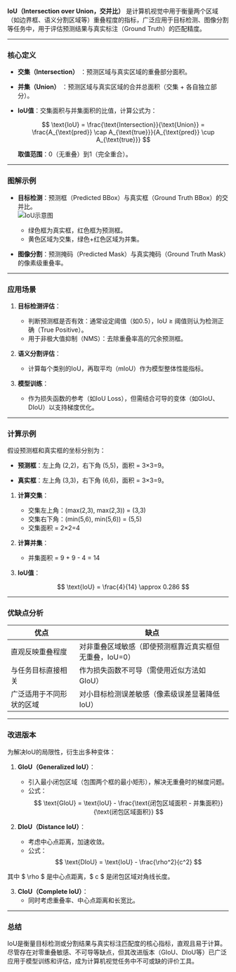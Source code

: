 **IoU（Intersection over Union，交并比）**  是计算机视觉中用于衡量两个区域（如边界框、语义分割区域等）重叠程度的指标，广泛应用于目标检测、图像分割等任务中，用于评估预测结果与真实标注（Ground Truth）的匹配精度。

---

### **核心定义**

- **交集（Intersection）** ：预测区域与真实区域的重叠部分面积。

- **并集（Union）** ：预测区域与真实区域的合并总面积（交集 + 各自独立部分）。

- **IoU值**：交集面积与并集面积的比值，计算公式为：
  
  $$
  \text{IoU} = \frac{\text{Intersection}}{\text{Union}} = \frac{A_{\text{pred}} \cap A_{\text{true}}}{A_{\text{pred}} \cup A_{\text{true}}}
  $$
  
  **取值范围**：0（无重叠）到1（完全重合）。

---

### **图解示例**

- **目标检测**：预测框（Predicted BBox）与真实框（Ground Truth BBox）的交并比。  
  ![IoU示意图](https://miro.medium.com/v2/resize:fit:1400/1*5IQh16S2NWEt3g0xGdgTaA.png)  
  
  - 绿色框为真实框，红色框为预测框。
  - 黄色区域为交集，绿色+红色区域为并集。

- **图像分割**：预测掩码（Predicted Mask）与真实掩码（Ground Truth Mask）的像素级重叠率。

---

### **应用场景**

1. **目标检测评估**：
   
   - 判断预测框是否有效：通常设定阈值（如0.5），IoU ≥ 阈值则认为检测正确（True Positive）。
   - 用于非极大值抑制（NMS）：去除重叠率高的冗余预测框。

2. **语义分割评估**：
   
   - 计算每个类别的IoU，再取平均（mIoU）作为模型整体性能指标。

3. **模型训练**：
   
   - 作为损失函数的参考（如IoU Loss），但需结合可导的变体（如GIoU、DIoU）以支持梯度优化。

---

### **计算示例**

假设预测框和真实框的坐标分别为：

- **预测框**：左上角 (2,2)，右下角 (5,5)，面积 = 3×3=9。

- **真实框**：左上角 (3,3)，右下角 (6,6)，面积 = 3×3=9。
1. **计算交集**：
   
   - 交集左上角：(max(2,3), max(2,3)) = (3,3)
   - 交集右下角：(min(5,6), min(5,6)) = (5,5)
   - 交集面积 = 2×2=4

2. **计算并集**：
   
   - 并集面积 = 9 + 9 - 4 = 14

3. **IoU值**：
   
   $$
   \text{IoU} = \frac{4}{14} \approx 0.286
   $$

---

### **优缺点分析**

| **优点**       | **缺点**                         |
| ------------ | ------------------------------ |
| 直观反映重叠程度     | 对非重叠区域敏感（即使预测框靠近真实框但无重叠，IoU=0） |
| 与任务目标直接相关    | 作为损失函数不可导（需使用近似方法如GIoU）        |
| 广泛适用于不同形状的区域 | 对小目标检测误差敏感（像素级误差显著降低IoU）       |

---

### **改进版本**

为解决IoU的局限性，衍生出多种变体：

1. **GIoU（Generalized IoU）**：  
   - 引入最小闭包区域（包围两个框的最小矩形），解决无重叠时的梯度问题。
   - 公式：$$
     \text{GIoU} = \text{IoU} - \frac{\text{闭包区域面积 - 并集面积}}{\text{闭包区域面积}}
     $$

2. **DIoU（Distance IoU）**：  
   - 考虑中心点距离，加速收敛。
   - 公式：$$
     \text{DIoU} = \text{IoU} - \frac{\rho^2}{c^2}
     $$

其中 $ \rho $ 是中心点距离，$ c $ 是闭包区域对角线长度。

3. **CIoU（Complete IoU）**：  
   - 同时考虑重叠率、中心点距离和长宽比。

---

### **总结**

IoU是衡量目标检测或分割结果与真实标注匹配度的核心指标，直观且易于计算。尽管存在对零重叠敏感、不可导等缺点，但其改进版本（GIoU、DIoU等）已广泛应用于模型训练和评估，成为计算机视觉任务中不可或缺的评价工具。